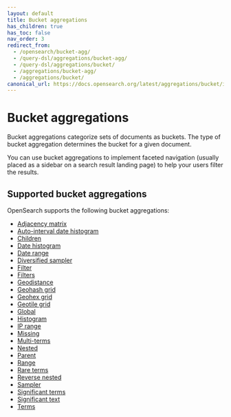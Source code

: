 ```yaml
---
layout: default
title: Bucket aggregations
has_children: true
has_toc: false
nav_order: 3
redirect_from:
  - /opensearch/bucket-agg/
  - /query-dsl/aggregations/bucket-agg/
  - /query-dsl/aggregations/bucket/
  - /aggregations/bucket-agg/
  - /aggregations/bucket/
canonical_url: https://docs.opensearch.org/latest/aggregations/bucket/index/
---
```


# Bucket aggregations

Bucket aggregations categorize sets of documents as buckets. The type of bucket aggregation determines the bucket for a given document.

You can use bucket aggregations to implement faceted navigation (usually placed as a sidebar on a search result landing page) to help your users filter the results.

## Supported bucket aggregations

OpenSearch supports the following bucket aggregations:

- [Adjacency matrix]({{site.url}}{{site.baseurl}}/aggregations/bucket/adjacency-matrix/)
- [Auto-interval date histogram]({{site.url}}{{site.baseurl}}/aggregations/bucket/auto-interval-date-histogram/)
- [Children]({{site.url}}{{site.baseurl}}/aggregations/bucket/children)
- [Date histogram]({{site.url}}{{site.baseurl}}/aggregations/bucket/date-histogram/)
- [Date range]({{site.url}}{{site.baseurl}}/aggregations/bucket/date-range/)
- [Diversified sampler]({{site.url}}{{site.baseurl}}/aggregations/bucket/diversified-sampler/)
- [Filter]({{site.url}}{{site.baseurl}}/aggregations/bucket/filter/)
- [Filters]({{site.url}}{{site.baseurl}}/aggregations/bucket/filters/)
- [Geodistance]({{site.url}}{{site.baseurl}}/aggregations/bucket/geo-distance/)
- [Geohash grid]({{site.url}}{{site.baseurl}}/aggregations/bucket/geohash-grid/)
- [Geohex grid]({{site.url}}{{site.baseurl}}/aggregations/bucket/geohex-grid/)
- [Geotile grid]({{site.url}}{{site.baseurl}}/aggregations/bucket/geotile-grid/)
- [Global]({{site.url}}{{site.baseurl}}/aggregations/bucket/global/)
- [Histogram]({{site.url}}{{site.baseurl}}/aggregations/bucket/histogram/)
- [IP range]({{site.url}}{{site.baseurl}}/aggregations/bucket/ip-range/)
- [Missing]({{site.url}}{{site.baseurl}}/aggregations/bucket/missing/)
- [Multi-terms]({{site.url}}{{site.baseurl}}/aggregations/bucket/multi-terms/)
- [Nested]({{site.url}}{{site.baseurl}}/aggregations/bucket/nested/)
- [Parent]({{site.url}}{{site.baseurl}}/aggregations/bucket/parent/)
- [Range]({{site.url}}{{site.baseurl}}/aggregations/bucket/range/)
- [Rare terms]({{site.url}}{{site.baseurl}}/aggregations/bucket/rare-terms/)
- [Reverse nested]({{site.url}}{{site.baseurl}}/aggregations/bucket/reverse-nested/)
- [Sampler]({{site.url}}{{site.baseurl}}/aggregations/bucket/sampler/)
- [Significant terms]({{site.url}}{{site.baseurl}}/aggregations/bucket/significant-terms/)
- [Significant text]({{site.url}}{{site.baseurl}}/aggregations/bucket/significant-text/)
- [Terms]({{site.url}}{{site.baseurl}}/aggregations/bucket/terms/)